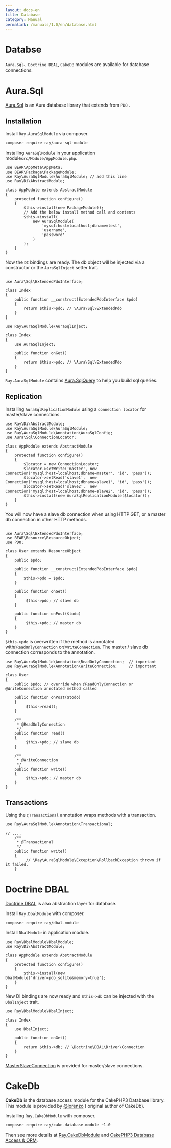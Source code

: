 ```yaml
---
layout: docs-en
title: Database
category: Manual
permalink: /manuals/1.0/en/database.html
---
```


# Databse

`Aura.Sql`、`Doctrine DBAL`, `CakeDB` modules are available for database connections.

# Aura.Sql

[Aura.Sql](https://github.com/auraphp/Aura.Sql) is an Aura database library that extends from `PDO` .

## Installation

Install `Ray.AuraSqlModule` via composer.

```bash
composer require ray/aura-sql-module
```

Installing `AuraSqlModule` in your application module`src/Module/AppModule.php`.

```php?start_inline
use BEAR\AppMeta\AppMeta;
use BEAR\Package\PackageModule;
use Ray\AuraSqlModule\AuraSqlModule; // add this line
use Ray\Di\AbstractModule;

class AppModule extends AbstractModule
{
    protected function configure()
    {
        $this->install(new PackageModule));
        // Add the below install method call and contents
        $this->install(
            new AuraSqlModule(
                'mysql:host=localhost;dbname=test',
                'username',
                'password'
            )
        );
    }
}
```

Now the `DI` bindings are ready. The db object will be injected via a constructor or the `AuraSqlInject` setter trait.

```php?start_inline

use Aura\Sql\ExtendedPdoInterface;

class Index
{
    public function __construct(ExtendedPdoInterface $pdo)
    {
        return $this->pdo; // \Aura\Sql\ExtendedPdo
    }
}
```


```php?start_inline
use Ray\AuraSqlModule\AuraSqlInject;

class Index
{
    use AuraSqlInject;

    public function onGet()
    {
        return $this->pdo; // \Aura\Sql\ExtendedPdo
    }
}
```

`Ray.AuraSqlModule` contains [Aura.SqlQuery](https://github.com/auraphp/Aura.SqlQuery) to help you build sql queries.


## Replication

Installing `AuraSqlReplicationModule` using a `connection locator` for master/slave connections.

```php?start_inline
use Ray\Di\AbstractModule;
use Ray\AuraSqlModule\AuraSqlModule;
use Ray\AuraSqlModule\Annotation\AuraSqlConfig;
use Aura\Sql\ConnectionLocator;

class AppModule extends AbstractModule
{
    protected function configure()
    {
        $locator = new ConnectionLocator;
        $locator->setWrite('master', new Connection('mysql:host=localhost;dbname=master', 'id', 'pass'));
        $locator->setRead('slave1',  new Connection('mysql:host=localhost;dbname=slave1', 'id', 'pass'));
        $locator->setRead('slave2',  new Connection('mysql:host=localhost;dbname=slave2', 'id', 'pass'));
        $this->install(new AuraSqlReplicationModule($locator));
    }
}

```

You will now have a slave db connection when using HTTP GET, or a master db connection in other HTTP methods.

```php?start_inline

use Aura\Sql\ExtendedPdoInterface;
use BEAR\Resource\ResourceObject;
use PDO;

class User extends ResourceObject
{
    public $pdo;

    public function __construct(ExtendedPdoInterface $pdo)
    {
        $this->pdo = $pdo;
    }

    public function onGet()
    {
         $this->pdo; // slave db
    }

    public function onPost($todo)
    {
         $this->pdo; // master db
    }
}
```

`$this->pdo` is overwritten if the method is annotated with`@ReadOnlyConnection` or`@WriteConnection`. The master / slave db connection corresponds to the annotation.

```php?start_inline
use Ray\AuraSqlModule\Annotation\ReadOnlyConnection;  // important
use Ray\AuraSqlModule\Annotation\WriteConnection;     // important

class User
{
    public $pdo; // override when @ReadOnlyConnection or @WriteConnection annotated method called

    public function onPost($todo)
    {
         $this->read();
    }

    /**
     * @ReadOnlyConnection
     */
    public function read()
    {
         $this->pdo; // slave db
    }

    /**
     * @WriteConnection
     */
    public function write()
    {
         $this->pdo; // master db
    }
}
```

## Transactions

Using the `@Transactional` annotation wraps methods with a transaction.

```php?start_inline
use Ray\AuraSqlModule\Annotation\Transactional;

// ....
    /**
     * @Transactional
     */
    public function write()
    {
         // \Ray\AuraSqlModule\Exception\RollbackException thrown if it failed.
    }
```

# Doctrine DBAL

[Doctrine DBAL](http://www.doctrine-project.org/projects/dbal.html) is also abstraction layer for database.

Install `Ray.DbalModule` with composer.

```bash
composer require ray/dbal-module
```

Install `DbalModule` in application module.

```php?start_inline
use Ray\DbalModule\DbalModule;
use Ray\Di\AbstractModule;

class AppModule extends AbstractModule
{
    protected function configure()
    {
        $this->install(new DbalModule('driver=pdo_sqlite&memory=true');
    }
}
```

New DI bindings are now ready and `$this->db` can be injected with the `DbalInject` trait.

```php?start_inline
use Ray\DbalModule\DbalInject;

class Index
{
    use DbalInject;

    public function onGet()
    {
        return $this->db; // \Doctrine\DBAL\Driver\Connection
    }
}
```

[MasterSlaveConnection](http://www.doctrine-project.org/api/dbal/2.0/class-Doctrine.DBAL.Connections.MasterSlaveConnection.html) is provided for master/slave connections.

# CakeDb

**CakeDb** is the database access module for the CakePHP3 Database library. This module is provided by [@lorenzo](https://github.com/lorenzo) ( original author of CakeDb).

Installing `Ray.CakeDbModule` with composer.

```bash
composer require ray/cake-database-module ~1.0

```

Then see more details at [Ray.CakeDbModule](https://github.com/ray-di/Ray.CakeDbModule) and [CakePHP3 Database Access & ORM](http://book.cakephp.org/3.0/en/orm.html).
